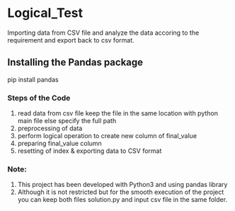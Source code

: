 # Logical_Test
Importing data from CSV file and analyze the data accoring to the requirement and export back to csv format.

## Installing the Pandas package
pip install pandas

### Steps of the Code
1) read data from csv file keep the file in the same location with python main file else specify the full path
2) preprocessing of data 
3) perform logical operation to create new column of final_value
4) preparing final_value column
5) resetting of index & exporting data to CSV format

### Note: 
1) This project has been developed with Python3 and using pandas library
2) Although it is not restricted but for the smooth execution of the project you can keep both files solution.py and input csv file in the same folder.

